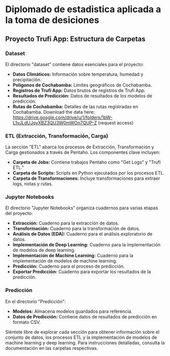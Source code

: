 # Diplomado de estadistica aplicada a la toma de desiciones

## Proyecto Trufi App: Estructura de Carpetas

### Dataset

El directorio "dataset" contiene datos esenciales para el proyecto:

- **Datos Climáticos:** Información sobre temperatura, humedad y precipitación.
- **Polígonos de Cochabamba:** Límites geográficos de Cochabamba.
- **Registros de Trufi App:** Datos brutos de registros de Trufi App.
- **Resultados de Predicción:** Datos de resultados de los modelos de predicción.
- **Rutas de Cochabamba:** Detalles de las rutas registradas en Cochabamba.
  Download the data here:
  https://drive.google.com/drive/u/1/folders/1bW-L1yJLdUJqvXBZ3QU3W0mWOn7QUP-Z (request access)

### ETL (Extracción, Transformación, Carga)

La sección "ETL" abarca los procesos de Extracción, Transformación y Carga gestionados a través de Pentaho. Los componentes clave incluyen:

- **Carpeta de Jobs:** Contiene trabajos Pentaho como "Get Logs" y "Trufi ETL."
- **Carpeta de Scripts:** Scripts en Python ejecutados por los procesos ETL.
- **Carpeta de Transformaciones:** Incluye transformaciones para extraer logs, notas y rutas.

### Jupyter Notebooks

El directorio "Jupyter Notebooks" organiza cuadernos para varias etapas del proyecto:

- **Extracción:** Cuaderno para la extracción de datos.
- **Transformación:** Cuaderno para la transformación de datos.
- **Análisis de Datos (EDA):** Cuaderno para el análisis exploratorio de datos.
- **Implementación de Deep Learning:** Cuaderno para la implementación de modelos de deep learning.
- **Implementación de Machine Learning:** Cuaderno para la implementación de modelos de machine learning.
- **Predicción:** Cuaderno para el proceso de predicción.
- **Exportar Predicción:** Cuaderno para exportar los resultados de la predicción.

### Predicción

En el directorio "Predicción":

- **Modelos:** Almacena modelos guardados para referencia.
- **Datos de Predicción:** Contiene datos de resultados de predicción en formato CSV.

Siéntete libre de explorar cada sección para obtener información sobre el conjunto de datos, los procesos ETL y la implementación de modelos de machine learning y deep learning. Para instrucciones detalladas, consulta la documentación en las carpetas respectivas.
